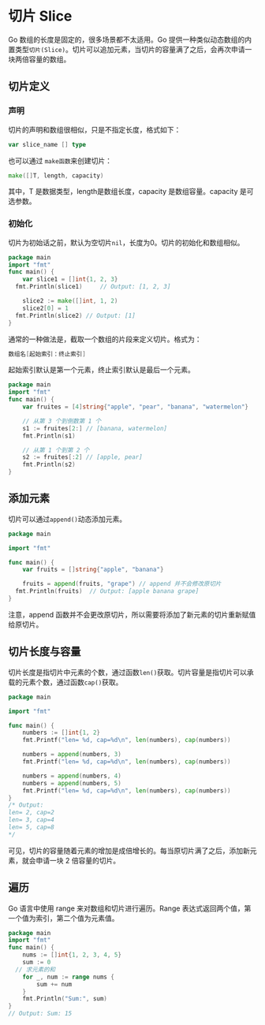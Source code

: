 # 切片 Slice

Go 数组的长度是固定的，很多场景都不太适用。Go 提供一种类似动态数组的内置类型`切片(Slice)`。切片可以追加元素，当切片的容量满了之后，会再次申请一块两倍容量的数组。

## 切片定义

### 声明

切片的声明和数组很相似，只是不指定长度，格式如下：

```go
var slice_name [] type
```

也可以通过 `make函数`来创建切片：

```go
make([]T, length, capacity)
```

其中，T 是数据类型，length是数组长度，capacity 是数组容量。capacity 是可选参数。

### 初始化

切片为初始话之前，默认为空切片`nil`，长度为0。切片的初始化和数组相似。

```go
package main
import "fmt"
func main() {
	var slice1 = []int{1, 2, 3}
  fmt.Println(slice1)     // Output: [1, 2, 3]

	slice2 := make([]int, 1, 2)
	slice2[0] = 1
  fmt.Println(slice2) // Output: [1]
}
```

通常的一种做法是，截取一个数组的片段来定义切片。格式为：

```go
数组名[起始索引：终止索引]
```

起始索引默认是第一个元素，终止索引默认是最后一个元素。

```go
package main
import "fmt"
func main() {
	var fruites = [4]string{"apple", "pear", "banana", "watermelon"}

	// 从第 3 个到倒数第 1 个
	s1 := fruites[2:] // [banana, watermelon]
	fmt.Println(s1)

	// 从第 1 个到第 2 个
	s2 := fruites[:2] // [apple, pear]
	fmt.Println(s2)
}

```

## 添加元素

切片可以通过`append()`动态添加元素。

```go
package main

import "fmt"

func main() {
	var fruits = []string{"apple", "banana"}

	fruits = append(fruits, "grape") // append 并不会修改原切片
  fmt.Println(fruits)  // Output: [apple banana grape]
}
```

注意，append 函数并不会更改原切片，所以需要将添加了新元素的切片重新赋值给原切片。

## 切片长度与容量

切片长度是指切片中元素的个数，通过函数`len()`获取。切片容量是指切片可以承载的元素个数，通过函数`cap()`获取。

```go
package main

import "fmt"

func main() {
	numbers := []int{1, 2}
	fmt.Printf("len= %d, cap=%d\n", len(numbers), cap(numbers))

	numbers = append(numbers, 3)
	fmt.Printf("len= %d, cap=%d\n", len(numbers), cap(numbers))

	numbers = append(numbers, 4)
	numbers = append(numbers, 5)
	fmt.Printf("len= %d, cap=%d\n", len(numbers), cap(numbers))
}
/* Output:
len= 2, cap=2
len= 3, cap=4
len= 5, cap=8
*/
```

可见，切片的容量随着元素的增加是成倍增长的。每当原切片满了之后，添加新元素，就会申请一块 2 倍容量的切片。

## 遍历

Go 语言中使用 range 来对数组和切片进行遍历。Range 表达式返回两个值，第一个值为索引，第二个值为元素值。

```go
package main
import "fmt"
func main() {
	nums := []int{1, 2, 3, 4, 5}
	sum := 0
  // 求元素的和
	for _, num := range nums {
		sum += num
	}
	fmt.Println("Sum:", sum)
}
// Output: Sum: 15
```



